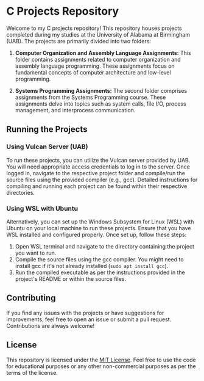 # C Projects Repository

Welcome to my C projects repository! This repository houses projects completed during my studies at the University of Alabama at Birmingham (UAB). The projects are primarily divided into two folders:

1. **Computer Organization and Assembly Language Assignments:** This folder contains assignments related to computer organization and assembly language programming. These assignments focus on fundamental concepts of computer architecture and low-level programming.

2. **Systems Programming Assignments:** The second folder comprises assignments from the Systems Programming course. These assignments delve into topics such as system calls, file I/O, process management, and interprocess communication.

## Running the Projects

### Using Vulcan Server (UAB)

To run these projects, you can utilize the Vulcan server provided by UAB. You will need appropriate access credentials to log in to the server. Once logged in, navigate to the respective project folder and compile/run the source files using the provided compiler (e.g., gcc). Detailed instructions for compiling and running each project can be found within their respective directories.

### Using WSL with Ubuntu

Alternatively, you can set up the Windows Subsystem for Linux (WSL) with Ubuntu on your local machine to run these projects. Ensure that you have WSL installed and configured properly. Once set up, follow these steps:

1. Open WSL terminal and navigate to the directory containing the project you want to run.
2. Compile the source files using the gcc compiler. You might need to install gcc if it's not already installed (`sudo apt install gcc`).
3. Run the compiled executable as per the instructions provided in the project's README or within the source files.

## Contributing

If you find any issues with the projects or have suggestions for improvements, feel free to open an issue or submit a pull request. Contributions are always welcome!

## License

This repository is licensed under the [MIT License](LICENSE). Feel free to use the code for educational purposes or any other non-commercial purposes as per the terms of the license.
